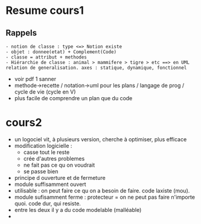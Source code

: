 # Resume cours1

## Rappels
    - notion de classe : type <=> Notion existe
    - objet : donnee(etat) + Complement(Code)
    - classe = attribut + methodes
    - Hiérarchie de classe : animal > mammifere > tigre > etc ==> en UML relation de generalisation. axes : statique, dynamique, fonctionnel
- voir pdf 1 sanner
- methode->recette / notation->uml pour les plans / langage de prog / cycle de vie (cycle en V)
- plus facile de comprendre un plan que du code

# cours2
- un logociel vit, à plusieurs version, cherche à optimiser, plus efficace
- modification logicielle : 
  - casse tout le reste
  - crée d'autres problemes
  - ne fait pas ce qu on voudrait
  - se passe bien
- principe d ouverture et de fermeture
- module suffisamment ouvert
- utilisable : on peut faire ce qu on a besoin de faire. code laxiste (mou).
- module sufisamment ferme : protecteur = on ne peut pas faire n'importe quoi. code dur, qui resiste.
- entre les deux il y a du code modelable (malléable)
- 